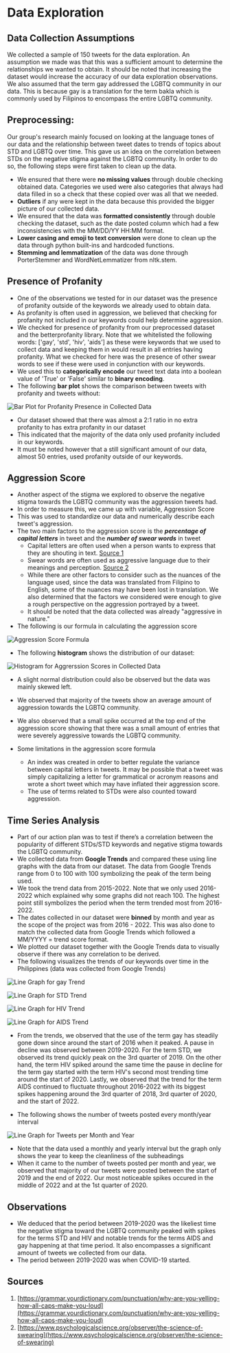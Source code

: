 # Data Exploration

## Data Collection Assumptions
We collected a sample of 150 tweets for the data exploration. An assumption we made was that this was a sufficient amount to determine the relationships we wanted to obtain. It should be noted that increasing the dataset would increase the accuracy of our data exploration observations. We also assumed that the term gay addressed the LGBTQ community in our data. This is because gay is a translation for the term bakla which is commonly used by Filipinos to encompass the entire LGBTQ community.

## Preprocessing:
Our group's research mainly focused on looking at the language tones of our data and the relationship between tweet dates to trends of topics about STD and LGBTQ over time. This gave us an idea on the correlation between STDs on the negative stigma against the LGBTQ community. In order to do so, the following steps were first taken to clean up the data.

- We ensured that there were **no missing values** through double checking obtained data. Categories we used were also categories that always had data filled in so a check that these copied over was all that we needed.
- **Outliers** if any were kept in the data because this provided the bigger picture of our collected data.
- We ensured that the data was **formatted consistently** through double checking the dataset, such as the date posted column which had a few inconsistencies with the MM/DD/YY HH:MM format.
- **Lower casing and emoji to text conversion** were done to clean up the data through python built-ins and hardcoded functions.
- **Stemming and lemmatization** of the data was done through PorterStemmer and WordNetLemmatizer from nltk.stem.

## Presence of Profanity

- One of the observations we tested for in our dataset was the presence of profanity outside of the keywords we already used to obtain data.
- As profanity is often used in aggression, we believed that checking for profanity not included in our keywords could help determine aggression.
- We checked for presence of profanity from our preprocessed dataset and the betterprofanity library. Note that we whitelisted the following words: ['gay', 'std', 'hiv', 'aids'] as these were keywords that we used to collect data and keeping them in would result in all entries having profanity. What we checked for here was the presence of other swear words to see if these were used in conjunction with our keywords.
- We used this to **categorically encode** our tweet text data into a boolean value of 'True' or 'False' similar to **binary encoding**.
- The following **bar plot** shows the comparison between tweets with profanity and tweets without:

![Bar Plot for Profanity Presence in Collected Data](https://cdn.discordapp.com/attachments/871627250204831804/1107894123907797033/bar_plot.png)

- Our dataset showed that there was almost a 2:1 ratio in no extra profanity to has extra profanity in our dataset
- This indicated that the majority of the data only used profanity included in our keywords.
- It must be noted however that a still significant amount of our data, almost 50 entries, used profanity outside of our keywords.

## Aggression Score

- Another aspect of the stigma we explored to observe the negative stigma towards the LGBTQ community was the aggression tweets had.
- In order to measure this, we came up with variable, Aggression Score
- This was used to standardize our data and numerically describe each tweet's aggression.
- The two main factors to the aggression score is the ***percentage of capital letters*** in tweet and the ***number of swear words*** in tweet
  - Capital letters are often used when a person wants to express that they are shouting in text.   [Source 1](https://grammar.yourdictionary.com/punctuation/why-are-you-yelling-how-all-caps-make-you-loud)
  - Swear words are often used as aggressive language due to their meanings and perception. [Source 2](https://www.psychologicalscience.org/observer/the-science-of-swearing)
  - While there are other factors to consider such as the nuances of the language used, since the data was translated from Filipino to English, some of the nuances may have been lost in translation. We also determined that the factors we considered were enough to give a rough perspective on the aggression portrayed by a tweet.
  - It should be noted that the data collected was already "aggressive in nature."
- The following is our formula in calculating the aggression score

![Aggression Score Formula](https://media.discordapp.net/attachments/871627250204831804/1108332640492322877/image.png)

- The following **histogram** shows the distribution of our dataset:

![Histogram for Aggrerssion Scores in Collected Data](https://cdn.discordapp.com/attachments/871627250204831804/1107911132599046204/histogram.png)

- A slight normal distribution could also be observed but the data was mainly skewed left.
- We observed that majority of the tweets show an average amount of aggression towards the LGBTQ community.
- We also observed that a small spike occurred at the top end of the aggression score showing that there was a small amount of entries that were severely aggressive towards the LGBTQ community.


- Some limitations in the aggression score formula
  - An index was created in order to better regulate the variance between capital letters in tweets. It may be possible that a tweet was simply capitalizing a letter for grammatical or acronym reasons and wrote a short tweet which may have inflated their aggression score.
  - The use of terms related to STDs were also counted toward aggression.

## Time Series Analysis

- Part of our action plan was to test if there’s a correlation between the popularity of different STDs/STD keywords and negative stigma towards the LGBTQ community.
- We collected data from **Google Trends** and compared these using line graphs with the data from our dataset. The data from Google Trends range from 0 to 100 with 100 symbolizing the peak of the term being used.
- We took the trend data from 2015-2022. Note that we only used 2016-2022 which explained why some graphs did not reach 100. The highest point still symbolizes the period when the term trended most from 2016-2022.
- The dates collected in our dataset were **binned** by month and year as the scope of the project was from 2016 - 2022. This was also done to match the collected data from Google Trends which followed a MM/YYYY = trend score format.
- We plotted our dataset together with the Google Trends data to visually observe if there was any correlation to be derived.
- The following visualizes the trends of our keywords over time in the Philippines (data was collected from Google Trends)

![Line Graph for gay Trend](https://media.discordapp.net/attachments/871627250204831804/1108372746817253396/gaytrend2016.png)

![Line Graph for STD Trend](https://media.discordapp.net/attachments/871627250204831804/1108372746288771223/stdtrend2016.png)

![Line Graph for HIV Trend](https://media.discordapp.net/attachments/871627250204831804/1108372747089870888/hivtrend2016.png)

![Line Graph for AIDS Trend](https://media.discordapp.net/attachments/871627250204831804/1108372746557198437/aidstrend2016.png)

- From the trends, we observed that the use of the term gay has steadily gone down since around the start of 2016 when it peaked. A pause in decline was observed between 2019-2020. For the term STD, we observed its trend quickly peak on the 3rd quarter of 2019. On the other hand, the term HIV spiked around the same time the pause in decline for the term gay started with the term HIV's second most trending time around the start of 2020. Lastly, we observed that the trend for the term AIDS continued to fluctuate throughout 2016-2022 with its biggest spikes happening around the 3rd quarter of 2018, 3rd quarter of 2020, and the start of 2022.

- The following shows the number of tweets posted every month/year interval

![Line Graph for Tweets per Month and Year](https://media.discordapp.net/attachments/871627250204831804/1108372746003550259/numtweets2016.png)

- Note that the data used a monthly and yearly interval but the graph only shows the year to keep the cleanliness of the subheadings
- When it came to the number of tweets posted per month and year, we observed that majority of our tweets were posted between the start of 2019 and the end of 2022. Our most noticeable spikes occured in the middle of 2022 and at the 1st quarter of 2020.

## Observations

- We deduced that the period between 2019-2020 was the likeliest time the negative stigma toward the LGBTQ community peaked with spikes for the terms STD and HIV and notable trends for the terms AIDS and gay happening at that time period. It also encompasses a significant amount of tweets we collected from our data.
- The period between 2019-2020 was when COVID-19 started.



## Sources

1. [https://grammar.yourdictionary.com/punctuation/why-are-you-yelling-how-all-caps-make-you-loud](https://grammar.yourdictionary.com/punctuation/why-are-you-yelling-how-all-caps-make-you-loud)
2. [https://www.psychologicalscience.org/observer/the-science-of-swearing](https://www.psychologicalscience.org/observer/the-science-of-swearing)
